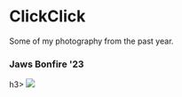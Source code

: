 # ClickClick
Some of my photography from the past year. 

<html>
  <body>
    <h3> Jaws Bonfire '23 </h3>h3>
    <img src=
  </body>
</html>
